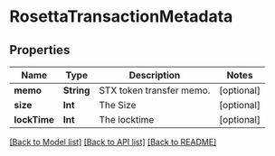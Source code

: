 # RosettaTransactionMetadata

## Properties
Name | Type | Description | Notes
------------ | ------------- | ------------- | -------------
**memo** | **String** | STX token transfer memo. | [optional] 
**size** | **Int** | The Size | [optional] 
**lockTime** | **Int** | The locktime | [optional] 

[[Back to Model list]](../README.md#documentation-for-models) [[Back to API list]](../README.md#documentation-for-api-endpoints) [[Back to README]](../README.md)


